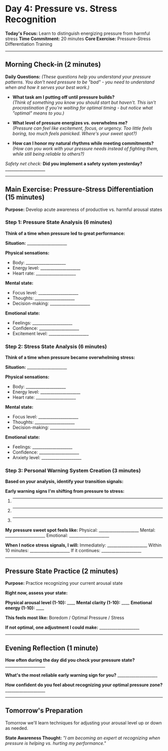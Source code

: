 # Day 4: Pressure vs. Stress Recognition

**Today's Focus:** Learn to distinguish energizing pressure from harmful stress
**Time Commitment:** 20 minutes
**Core Exercise:** Pressure-Stress Differentiation Training

---

## Morning Check-in (2 minutes)

**Daily Questions:** *(These questions help you understand your pressure patterns. You don't need pressure to be "bad" - you need to understand when and how it serves your best work.)*

- **What task am I putting off until pressure builds?**  
  *(Think of something you know you should start but haven't. This isn't procrastination if you're waiting for optimal timing - but notice what "optimal" means to you.)*

- **What level of pressure energizes vs. overwhelms me?**  
  *(Pressure can feel like excitement, focus, or urgency. Too little feels boring, too much feels panicked. Where's your sweet spot?)*

- **How can I honor my natural rhythms while meeting commitments?**  
  *(How can you work with your pressure needs instead of fighting them, while still being reliable to others?)*

*Safety net check:*
**Did you implement a safety system yesterday?** ____________________

---

## Main Exercise: Pressure-Stress Differentiation (15 minutes)

**Purpose:** Develop acute awareness of productive vs. harmful arousal states

### Step 1: Pressure State Analysis (6 minutes)

**Think of a time when pressure led to great performance:**

**Situation:** ____________________

**Physical sensations:**
- Body: ____________________
- Energy level: ____________________
- Heart rate: ____________________

**Mental state:**
- Focus level: ____________________
- Thoughts: ____________________
- Decision-making: ____________________

**Emotional state:**
- Feelings: ____________________
- Confidence: ____________________
- Excitement level: ____________________

### Step 2: Stress State Analysis (6 minutes)

**Think of a time when pressure became overwhelming stress:**

**Situation:** ____________________

**Physical sensations:**
- Body: ____________________
- Energy level: ____________________
- Heart rate: ____________________

**Mental state:**
- Focus level: ____________________
- Thoughts: ____________________
- Decision-making: ____________________

**Emotional state:**
- Feelings: ____________________
- Confidence: ____________________
- Anxiety level: ____________________

### Step 3: Personal Warning System Creation (3 minutes)

**Based on your analysis, identify your transition signals:**

**Early warning signs I'm shifting from pressure to stress:**
1. ____________________
2. ____________________
3. ____________________

**My pressure sweet spot feels like:**
Physical: ____________________
Mental: ____________________
Emotional: ____________________

**When I notice stress signals, I will:**
Immediately: ____________________
Within 10 minutes: ____________________
If it continues: ____________________

---

## Pressure State Practice (2 minutes)

**Purpose:** Practice recognizing your current arousal state

**Right now, assess your state:**

**Physical arousal level (1-10):** ____
**Mental clarity (1-10):** ____
**Emotional energy (1-10):** ____

**This feels most like:** Boredom / Optimal Pressure / Stress

**If not optimal, one adjustment I could make:** ____________________

---

## Evening Reflection (1 minute)

**How often during the day did you check your pressure state?** ____________________

**What's the most reliable early warning sign for you?** ____________________

**How confident do you feel about recognizing your optimal pressure zone?** ____________________

---

## Tomorrow's Preparation
Tomorrow we'll learn techniques for adjusting your arousal level up or down as needed.

**State Awareness Thought:**
*"I am becoming an expert at recognizing when pressure is helping vs. hurting my performance."*